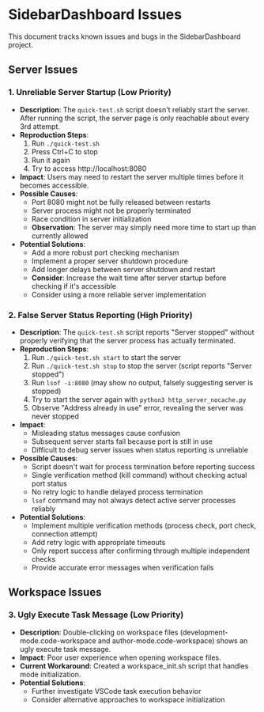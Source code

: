 # SidebarDashboard Issues

This document tracks known issues and bugs in the SidebarDashboard project.

## Server Issues

### 1. Unreliable Server Startup (Low Priority)
- **Description**: The `quick-test.sh` script doesn't reliably start the server. After running the script, the server page is only reachable about every 3rd attempt.
- **Reproduction Steps**: 
  1. Run `./quick-test.sh`
  2. Press Ctrl+C to stop
  3. Run it again
  4. Try to access http://localhost:8080
- **Impact**: Users may need to restart the server multiple times before it becomes accessible.
- **Possible Causes**:
  - Port 8080 might not be fully released between restarts
  - Server process might not be properly terminated
  - Race condition in server initialization
  - **Observation**: The server may simply need more time to start up than currently allowed
- **Potential Solutions**:
  - Add a more robust port checking mechanism
  - Implement a proper server shutdown procedure
  - Add longer delays between server shutdown and restart
  - **Consider**: Increase the wait time after server startup before checking if it's accessible
  - Consider using a more reliable server implementation

### 2. False Server Status Reporting (High Priority)
- **Description**: The `quick-test.sh` script reports "Server stopped" without properly verifying that the server process has actually terminated.
- **Reproduction Steps**: 
  1. Run `./quick-test.sh start` to start the server
  2. Run `./quick-test.sh stop` to stop the server (script reports "Server stopped")
  3. Run `lsof -i:8080` (may show no output, falsely suggesting server is stopped)
  4. Try to start the server again with `python3 http_server_nocache.py`
  5. Observe "Address already in use" error, revealing the server was never stopped
- **Impact**: 
  - Misleading status messages cause confusion
  - Subsequent server starts fail because port is still in use
  - Difficult to debug server issues when status reporting is unreliable
- **Possible Causes**:
  - Script doesn't wait for process termination before reporting success
  - Single verification method (kill command) without checking actual port status
  - No retry logic to handle delayed process termination
  - `lsof` command may not always detect active server processes reliably
- **Potential Solutions**:
  - Implement multiple verification methods (process check, port check, connection attempt)
  - Add retry logic with appropriate timeouts
  - Only report success after confirming through multiple independent checks
  - Provide accurate error messages when verification fails

## Workspace Issues

### 3. Ugly Execute Task Message (Low Priority)
- **Description**: Double-clicking on workspace files (development-mode.code-workspace and author-mode.code-workspace) shows an ugly execute task message.
- **Impact**: Poor user experience when opening workspace files.
- **Current Workaround**: Created a workspace_init.sh script that handles mode initialization.
- **Potential Solutions**:
  - Further investigate VSCode task execution behavior
  - Consider alternative approaches to workspace initialization
